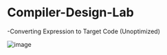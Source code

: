 # Compiler-Design-Lab

-Converting Expression to Target Code (Unoptimized)

![image](https://user-images.githubusercontent.com/72127836/184946127-4c3b303f-a64f-4914-9d30-2d4bc4778b1b.png)
